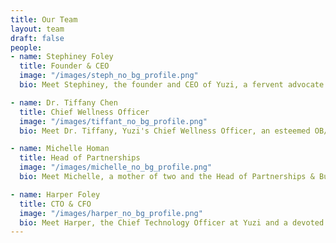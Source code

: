 ```yaml
---
title: Our Team
layout: team
draft: false
people:
- name: Stephiney Foley
  title: Founder & CEO
  image: "/images/steph_no_bg_profile.png"
  bio: Meet Stephiney, the founder and CEO of Yuzi, a fervent advocate for maternal care and tech innovation. Her personal journey into motherhood, fraught with NICU stays, postpartum depression, and a lack of support and education, ignited an unwavering commitment to revolutionize the postnatal experience for mothers across the U.S. Fueled by her own experiences and recognizing the pain points of countless mothers, Stephiney witnessed a glaring gap in the system – a severe lack of support, care, education, and accessible facilities for new mothers. Drawing upon her professional background as a technical product leader at Amazon, Tesla, and an operations leader in the U.S. Army, Stephiney has honed her skills as both a serial entrepreneur and a tech executive, enriching her passion with expertise. With a track record of launching multiple startups and products, Stephiney's determination is a driving force in her mission to bring transformative change to the lives of mothers nationwide.

- name: Dr. Tiffany Chen
  title: Chief Wellness Officer
  image: "/images/tiffant_no_bg_profile.png"
  bio: Meet Dr. Tiffany, Yuzi's Chief Wellness Officer, an esteemed OB/GYN, and a soon-to-be mother of two. Tiffany’s academic journey led her from Johns Hopkins University to a full academic scholarship for medical school. Her expertise further blossomed during her OB/GYN residency at the University of Washington, where her surgical prowess and patient-centered care garnered distinguished awards. Tiffany prides herself in her commitment in creating an inclusive space for her patients and  firmly believes it is a privilege to be a part of women's lives, whether in moments of triumph or adversity and that it is critical to foster an open and nonjudgmental environment, where all moms feel fully supported and heard.

- name: Michelle Homan
  title: Head of Partnerships
  image: "/images/michelle_no_bg_profile.png"
  bio: Meet Michelle, a mother of two and the Head of Partnerships & Business Development at Yuzi. With a robust background as a partnerships strategy executive, former management consultant, consumer and shopper insights researcher, and a Tuck MBA, Michelle brings a wealth of expertise to our team. Her personal journey of giving birth to her two children far from family support ignited a desire for enhanced postnatal care. This led her to delve into global postnatal care models, revealing a striking absence of birth-parent centric recovery care in the U.S. Fueled by this revelation, Michelle is driven to collaborate with like-minded brands, offering new parents an all-encompassing, supportive, and interconnected postnatal experience that is truly one-of-a-kind.

- name: Harper Foley
  title: CTO & CFO
  image: "/images/harper_no_bg_profile.png"
  bio: Meet Harper, the Chief Technology Officer at Yuzi and a devoted father of two boys. Alongside his wife, Stephiney, he is a serial entrepreneur with a remarkable track record as founders in multiple startups spanning various spaces, from E-commerce to Web3 and Digital Solutions. Harper's diverse journey, which includes roles as a Navy Special Operations Officer, Tech M&A Investment Banker and Full Stack Developer, uniquely positions him to drive Yuzi's technological evolution. His unwavering commitment to innovation propels Yuzi's mission to revolutionize postnatal care, ensuring a transformative impact in the lives of new parents. 
---
```



